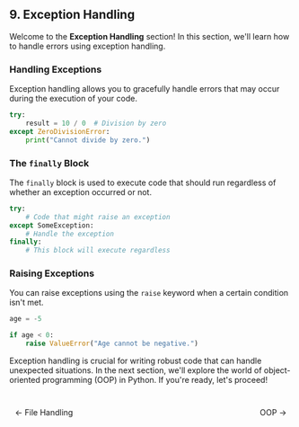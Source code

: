 ## 9. Exception Handling

Welcome to the **Exception Handling** section! In this section, we'll learn how to handle errors using exception handling.

### Handling Exceptions

Exception handling allows you to gracefully handle errors that may occur during the execution of your code.

```python
try:
    result = 10 / 0  # Division by zero
except ZeroDivisionError:
    print("Cannot divide by zero.")
```

### The `finally` Block

The `finally` block is used to execute code that should run regardless of whether an exception occurred or not.

```python
try:
    # Code that might raise an exception
except SomeException:
    # Handle the exception
finally:
    # This block will execute regardless
```

### Raising Exceptions

You can raise exceptions using the `raise` keyword when a certain condition isn't met.

```python
age = -5

if age < 0:
    raise ValueError("Age cannot be negative.")
```

Exception handling is crucial for writing robust code that can handle unexpected situations. In the next section, we'll explore the world of object-oriented programming (OOP) in Python. If you're ready, let's proceed!

<br>

<div style="display: flex; justify-content: space-between; align-items: center;">
    <a href="https://bitquip.github.io/Python-guide/8_file_handling" style="margin: 10px; text-decoration: none;">← File Handling</a>
    <span style="margin: 10px;"></span>
    <a href="https://bitquip.github.io/Python-guide/10_oop" style="margin: 10px; text-decoration: none;">OOP →</a>
</div>
